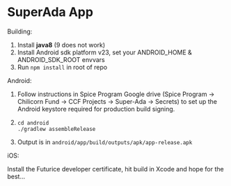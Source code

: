 SuperAda App
============

Building:

1. Install **java8** (9 does not work)
2. Install Android sdk platform v23, set your ANDROID_HOME & ANDROID_SDK_ROOT envvars
3. Run `npm install` in root of repo

Android:

1. Follow instructions in Spice Program Google drive (Spice Program -> Chilicorn Fund -> CCF Projects -> Super-Ada -> Secrets) to set up the Android keystore required for production build signing.

2. ```
   cd android
   ./gradlew assembleRelease
   ```

3. Output is in `android/app/build/outputs/apk/app-release.apk`

iOS:

Install the Futurice developer certificate, hit build in Xcode and hope for the best...

